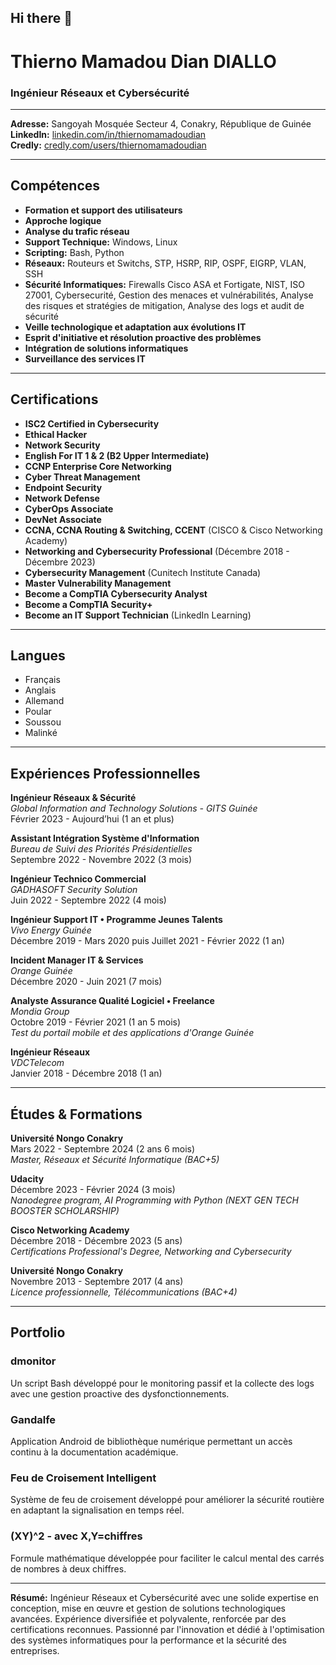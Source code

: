 ## Hi there 👋

<!--
**thiernomamadoudiann/thiernomamadoudiann** is a ✨ _special_ ✨ repository because its `README.md` (this file) appears on your GitHub profile.

Here are some ideas to get you started:

- 🔭 I’m currently working on ...
- 🌱 I’m currently learning ...
- 👯 I’m looking to collaborate on ...
- 🤔 I’m looking for help with ...
- 💬 Ask me about ...
- 📫 How to reach me: ...
- 😄 Pronouns: ...
- ⚡ Fun fact: ...
-->

# Thierno Mamadou Dian DIALLO

### Ingénieur Réseaux et Cybersécurité

---

**Adresse:** Sangoyah Mosquée Secteur 4, Conakry, République de Guinée  
**LinkedIn:** [linkedin.com/in/thiernomamadoudian](https://linkedin.com/in/thiernomamadoudian)  
**Credly:** [credly.com/users/thiernomamadoudian](https://credly.com/users/thiernomamadoudian)

---

## Compétences

- **Formation et support des utilisateurs**
- **Approche logique**
- **Analyse du trafic réseau**
- **Support Technique:** Windows, Linux
- **Scripting:** Bash, Python
- **Réseaux:** Routeurs et Switchs, STP, HSRP, RIP, OSPF, EIGRP, VLAN, SSH
- **Sécurité Informatiques:** Firewalls Cisco ASA et Fortigate, NIST, ISO 27001, Cybersecurité, Gestion des menaces et vulnérabilités, Analyse des risques et stratégies de mitigation, Analyse des logs et audit de sécurité
- **Veille technologique et adaptation aux évolutions IT**
- **Esprit d'initiative et résolution proactive des problèmes**
- **Intégration de solutions informatiques**
- **Surveillance des services IT**

---

## Certifications

- **ISC2 Certified in Cybersecurity**
- **Ethical Hacker**
- **Network Security**
- **English For IT 1 & 2 (B2 Upper Intermediate)**
- **CCNP Enterprise Core Networking**
- **Cyber Threat Management**
- **Endpoint Security**
- **Network Defense**
- **CyberOps Associate**
- **DevNet Associate**
- **CCNA, CCNA Routing & Switching, CCENT** (CISCO & Cisco Networking Academy)
- **Networking and Cybersecurity Professional** (Décembre 2018 - Décembre 2023)
- **Cybersecurity Management** (Cunitech Institute Canada)
- **Master Vulnerability Management**
- **Become a CompTIA Cybersecurity Analyst**
- **Become a CompTIA Security+**
- **Become an IT Support Technician** (LinkedIn Learning)

---

## Langues

- Français
- Anglais
- Allemand
- Poular
- Soussou
- Malinké

---

## Expériences Professionnelles

**Ingénieur Réseaux & Sécurité**  
*Global Information and Technology Solutions - GITS Guinée*  
Février 2023 - Aujourd’hui (1 an et plus)

**Assistant Intégration Système d'Information**  
*Bureau de Suivi des Priorités Présidentielles*  
Septembre 2022 - Novembre 2022 (3 mois)

**Ingénieur Technico Commercial**  
*GADHASOFT Security Solution*  
Juin 2022 - Septembre 2022 (4 mois)

**Ingénieur Support IT • Programme Jeunes Talents**  
*Vivo Energy Guinée*  
Décembre 2019 - Mars 2020 puis Juillet 2021 - Février 2022 (1 an)

**Incident Manager IT & Services**  
*Orange Guinée*  
Décembre 2020 - Juin 2021 (7 mois)

**Analyste Assurance Qualité Logiciel • Freelance**  
*Mondia Group*  
Octobre 2019 - Février 2021 (1 an 5 mois)  
*Test du portail mobile et des applications d'Orange Guinée*

**Ingénieur Réseaux**  
*VDCTelecom*  
Janvier 2018 - Décembre 2018 (1 an)

---

## Études & Formations

**Université Nongo Conakry**  
Mars 2022 - Septembre 2024 (2 ans 6 mois)  
*Master, Réseaux et Sécurité Informatique (BAC+5)*

**Udacity**  
Décembre 2023 - Février 2024 (3 mois)  
*Nanodegree program, AI Programming with Python (NEXT GEN TECH BOOSTER SCHOLARSHIP)*

**Cisco Networking Academy**  
Décembre 2018 - Décembre 2023 (5 ans)  
*Certifications Professional's Degree, Networking and Cybersecurity*

**Université Nongo Conakry**  
Novembre 2013 - Septembre 2017 (4 ans)  
*Licence professionnelle, Télécommunications (BAC+4)*

---

## Portfolio

### dmonitor
Un script Bash développé pour le monitoring passif et la collecte des logs avec une gestion proactive des dysfonctionnements.

### Gandalfe
Application Android de bibliothèque numérique permettant un accès continu à la documentation académique.

### Feu de Croisement Intelligent
Système de feu de croisement développé pour améliorer la sécurité routière en adaptant la signalisation en temps réel.

### (XY)^2 - avec X,Y=chiffres
Formule mathématique développée pour faciliter le calcul mental des carrés de nombres à deux chiffres.

---

**Résumé:**
Ingénieur Réseaux et Cybersécurité avec une solide expertise en conception, mise en œuvre et gestion de solutions technologiques avancées. Expérience diversifiée et polyvalente, renforcée par des certifications reconnues. Passionné par l'innovation et dédié à l'optimisation des systèmes informatiques pour la performance et la sécurité des entreprises.
